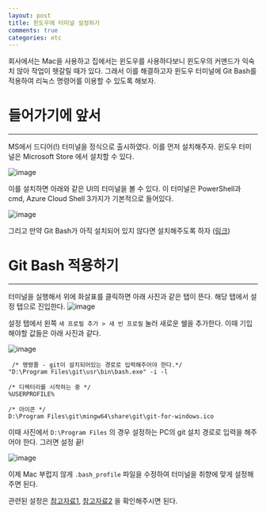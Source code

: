 ```yaml
---
layout: post
title: 윈도우에 터미널 설정하기
comments: true 
categories: etc
---
```


회사에서는 Mac을 사용하고 집에서는 윈도우를 사용하다보니 윈도우의 커맨드가 익숙치 않아 작업이 헷갈릴 때가 있다.
그래서 이를 해결하고자 윈도우 터미널에 Git Bash를 적용하여 리눅스 명령어를 이용할 수 있도록 해보자.

# 들어가기에 앞서

---

MS에서 드디어(!) 터미널을 정식으로 출시하였다. 이를 먼저 설치해주자. 
윈도우 터미널은 Microsoft Store 에서 설치할 수 있다.

![image](https://user-images.githubusercontent.com/39397110/132098644-bea880a6-76ef-4831-acc4-d821057f9c09.png)

이를 설치하면 아래와 같은 UI의 터미널을 볼 수 있다. 이 터미널은 PowerShell과 cmd, Azure Cloud Shell 3가지가 기본적으로 들어있다.

![image](https://user-images.githubusercontent.com/39397110/132098702-3b224b3b-6151-4ae6-abe8-111cd217fe20.png)

그리고 만약 Git Bash가 아직 설치되어 있지 않다면 설치해주도록 하자 ([링크](https://gitforwindows.org/))

# Git Bash 적용하기

---

터미널을 실행해서 위에 화살표를 클릭하면 아래 사진과 같은 탭이 뜬다. 해당 탭에서 설정 탭으로 진입한다.
![image](https://user-images.githubusercontent.com/39397110/132098920-29a5893f-3483-4672-8193-b56e9cc70e68.png)

설정 탭에서 왼쪽 `새 프로필 추가 > 새 빈 프로필` 눌러 새로운 쉘을 추가한다. 이때 기입해야할 값들은 아래 사진과 같다.

![image](https://user-images.githubusercontent.com/39397110/132099625-b9a638f4-ee3a-4bdf-9dad-bc5f45963e68.png)
```
 /* 명령줄 - git이 설치되어있는 경로로 입력해주어야 한다.*/
"D:\Program Files\git\usr\bin\bash.exe" -i -l

/* 디렉터리를 시작하는 중 */
%USERPROFILE%

/* 아이콘 */
D:\Program Files\git\mingw64\share\git\git-for-windows.ico
```

이때 사진에서 `D:\Program Files` 의 경우 설정하는 PC의 git 설치 경로로 입력을 해주어야 한다.
그러면 설정 끝!

![image](https://user-images.githubusercontent.com/39397110/132099752-ab58602a-8717-4a63-b126-019e00e9284c.png)

이제 Mac 부럽지 않게 `.bash_profile` 파일을 수정하여 터미널을 취향에 맞게 설정해주면 된다.

관련된 설정은 [참고자료1](https://violetboralee.medium.com/intellij-idea%EC%99%80-git-bash-%EC%97%B0%EB%8F%99%ED%95%98%EA%B8%B0-63e8216aa7de), [참고자료2](https://violetboralee.medium.com/windows-%EC%82%AC%EC%9A%A9%EC%9E%90%EB%A5%BC-%EC%9C%84%ED%95%9C-git-bash-%EC%84%A4%EC%A0%95-ac50acb34c46)
을 확인해주시면 된다.
